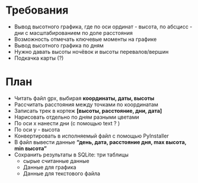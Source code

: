 # Требования

* Вывод высотного графика, где по оси ординат - высота, по абсцисс - дни с масштабированием по доле расстояния
* Возможность отмечать ключевые моменты на графике
* Вывод высотного графика по дням
* Нужно давать высоты ночёвок и высоты перевалов/вершин
* Подкачка карты (?)

# План

* Читать файл gpx, выбирая **координаты, даты, высоты**
* Рассчитать расстояния между точками по координатам
* Записать трек в кортеж **[высоты, расстояние, дни, дата]**
* Нарисовать отдельно по дням разными цветами
* По оси x нанести дни (с помощью text ? )
* По оси y - высота
* Конвертировать в исполняемый файл с помощью PyInstaller 
* В файл вывести данные **“день, дата, расстояние дня, max высота, min высота”**
* Сохранить результаты в SQLite: три таблицы
  + сырые считанные данные
  + Данные для графика
  + Данные для текстового файла

